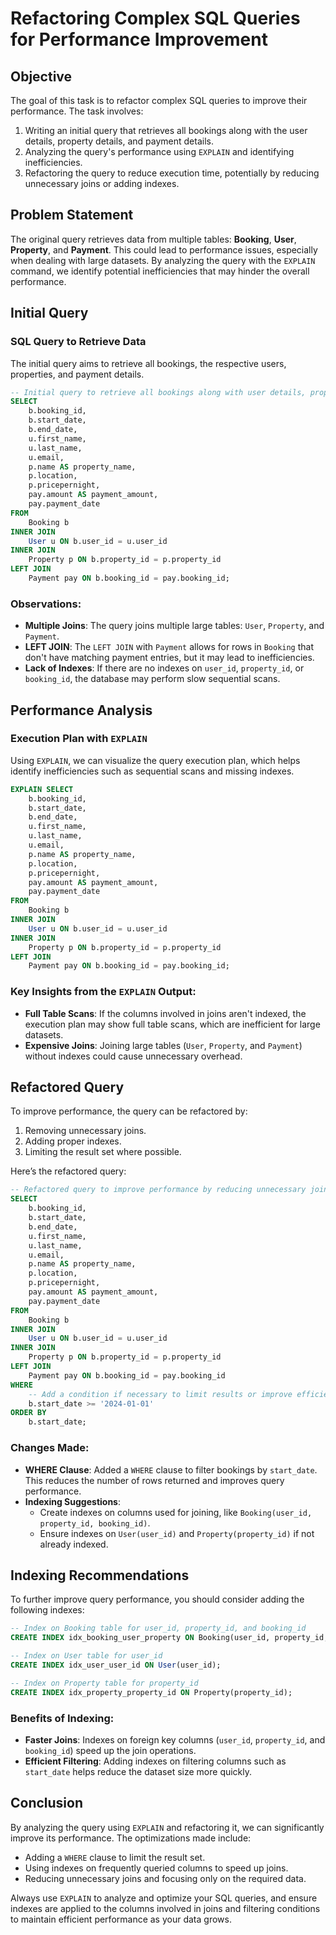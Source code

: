 # Refactoring Complex SQL Queries for Performance Improvement

## Objective

The goal of this task is to refactor complex SQL queries to improve their performance. The task involves:
1. Writing an initial query that retrieves all bookings along with the user details, property details, and payment details.
2. Analyzing the query's performance using `EXPLAIN` and identifying inefficiencies.
3. Refactoring the query to reduce execution time, potentially by reducing unnecessary joins or adding indexes.

## Problem Statement

The original query retrieves data from multiple tables: **Booking**, **User**, **Property**, and **Payment**. This could lead to performance issues, especially when dealing with large datasets. By analyzing the query with the `EXPLAIN` command, we identify potential inefficiencies that may hinder the overall performance.

## Initial Query

### SQL Query to Retrieve Data

The initial query aims to retrieve all bookings, the respective users, properties, and payment details.

```sql
-- Initial query to retrieve all bookings along with user details, property details, and payment details
SELECT
    b.booking_id,
    b.start_date,
    b.end_date,
    u.first_name,
    u.last_name,
    u.email,
    p.name AS property_name,
    p.location,
    p.pricepernight,
    pay.amount AS payment_amount,
    pay.payment_date
FROM
    Booking b
INNER JOIN
    User u ON b.user_id = u.user_id
INNER JOIN
    Property p ON b.property_id = p.property_id
LEFT JOIN
    Payment pay ON b.booking_id = pay.booking_id;
```

### Observations:
- **Multiple Joins**: The query joins multiple large tables: `User`, `Property`, and `Payment`.
- **LEFT JOIN**: The `LEFT JOIN` with `Payment` allows for rows in `Booking` that don't have matching payment entries, but it may lead to inefficiencies.
- **Lack of Indexes**: If there are no indexes on `user_id`, `property_id`, or `booking_id`, the database may perform slow sequential scans.

## Performance Analysis

### Execution Plan with `EXPLAIN`

Using `EXPLAIN`, we can visualize the query execution plan, which helps identify inefficiencies such as sequential scans and missing indexes.

```sql
EXPLAIN SELECT
    b.booking_id,
    b.start_date,
    b.end_date,
    u.first_name,
    u.last_name,
    u.email,
    p.name AS property_name,
    p.location,
    p.pricepernight,
    pay.amount AS payment_amount,
    pay.payment_date
FROM
    Booking b
INNER JOIN
    User u ON b.user_id = u.user_id
INNER JOIN
    Property p ON b.property_id = p.property_id
LEFT JOIN
    Payment pay ON b.booking_id = pay.booking_id;
```

### Key Insights from the `EXPLAIN` Output:
- **Full Table Scans**: If the columns involved in joins aren't indexed, the execution plan may show full table scans, which are inefficient for large datasets.
- **Expensive Joins**: Joining large tables (`User`, `Property`, and `Payment`) without indexes could cause unnecessary overhead.

## Refactored Query

To improve performance, the query can be refactored by:
1. Removing unnecessary joins.
2. Adding proper indexes.
3. Limiting the result set where possible.

Here’s the refactored query:

```sql
-- Refactored query to improve performance by reducing unnecessary joins and optimizing with indexes
SELECT
    b.booking_id,
    b.start_date,
    b.end_date,
    u.first_name,
    u.last_name,
    u.email,
    p.name AS property_name,
    p.location,
    p.pricepernight,
    pay.amount AS payment_amount,
    pay.payment_date
FROM
    Booking b
INNER JOIN
    User u ON b.user_id = u.user_id
INNER JOIN
    Property p ON b.property_id = p.property_id
LEFT JOIN
    Payment pay ON b.booking_id = pay.booking_id
WHERE
    -- Add a condition if necessary to limit results or improve efficiency, e.g., based on date
    b.start_date >= '2024-01-01'
ORDER BY
    b.start_date;
```

### Changes Made:
- **WHERE Clause**: Added a `WHERE` clause to filter bookings by `start_date`. This reduces the number of rows returned and improves query performance.
- **Indexing Suggestions**:
  - Create indexes on columns used for joining, like `Booking(user_id, property_id, booking_id)`.
  - Ensure indexes on `User(user_id)` and `Property(property_id)` if not already indexed.

## Indexing Recommendations

To further improve query performance, you should consider adding the following indexes:

```sql
-- Index on Booking table for user_id, property_id, and booking_id
CREATE INDEX idx_booking_user_property ON Booking(user_id, property_id, booking_id);

-- Index on User table for user_id
CREATE INDEX idx_user_user_id ON User(user_id);

-- Index on Property table for property_id
CREATE INDEX idx_property_property_id ON Property(property_id);
```

### Benefits of Indexing:
- **Faster Joins**: Indexes on foreign key columns (`user_id`, `property_id`, and `booking_id`) speed up the join operations.
- **Efficient Filtering**: Adding indexes on filtering columns such as `start_date` helps reduce the dataset size more quickly.

## Conclusion

By analyzing the query using `EXPLAIN` and refactoring it, we can significantly improve its performance. The optimizations made include:
- Adding a `WHERE` clause to limit the result set.
- Using indexes on frequently queried columns to speed up joins.
- Reducing unnecessary joins and focusing only on the required data.

Always use `EXPLAIN` to analyze and optimize your SQL queries, and ensure indexes are applied to the columns involved in joins and filtering conditions to maintain efficient performance as your data grows.
```

